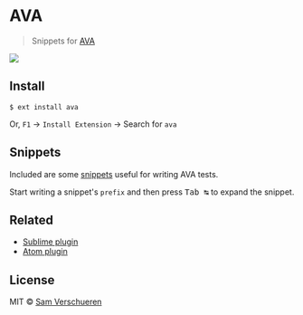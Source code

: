 # AVA

> Snippets for [AVA](https://ava.li/)

![](https://github.com/samverschueren/vscode-ava/raw/master/media/screenshot.gif)


## Install

```
$ ext install ava
```

Or, `F1` → `Install Extension` → Search for `ava`


## Snippets

Included are some [snippets](snippets/ava.json) useful for writing AVA tests.

Start writing a snippet's `prefix` and then press <kbd>Tab ↹</kbd> to expand the snippet.


## Related

- [Sublime plugin](https://github.com/sindresorhus/sublime-ava)
- [Atom plugin](https://github.com/sindresorhus/sublime-ava)


## License

MIT © [Sam Verschueren](https://github.com/SamVerschueren)
